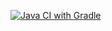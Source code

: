 [![Java CI with Gradle](https://github.com/godfrid7/api.ci/actions/workflows/gradle.yml/badge.svg)](https://github.com/godfrid7/CardOrder/actions/workflows/gradle.yml)